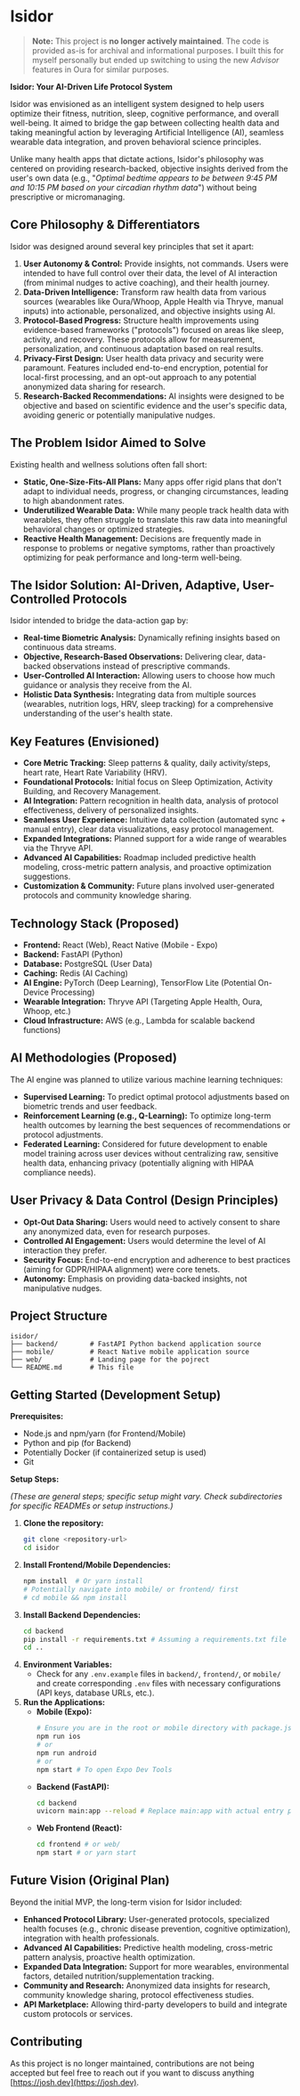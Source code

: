 # Isidor

> **Note:** This project is **no longer actively maintained**. The code is provided as-is for archival and informational purposes. I built this for myself personally but ended up switching to using the new _Advisor_ features in Oura for similar purposes.

**Isidor: Your AI-Driven Life Protocol System**

Isidor was envisioned as an intelligent system designed to help users optimize their fitness, nutrition, sleep, cognitive performance, and overall well-being. It aimed to bridge the gap between collecting health data and taking meaningful action by leveraging Artificial Intelligence (AI), seamless wearable data integration, and proven behavioral science principles.

Unlike many health apps that dictate actions, Isidor's philosophy was centered on providing research-backed, objective insights derived from the user's own data (e.g., "*Optimal bedtime appears to be between 9:45 PM and 10:15 PM based on your circadian rhythm data*") without being prescriptive or micromanaging.

## Core Philosophy & Differentiators

Isidor was designed around several key principles that set it apart:

1.  **User Autonomy & Control:** Provide insights, not commands. Users were intended to have full control over their data, the level of AI interaction (from minimal nudges to active coaching), and their health journey.
2.  **Data-Driven Intelligence:** Transform raw health data from various sources (wearables like Oura/Whoop, Apple Health via Thryve, manual inputs) into actionable, personalized, and objective insights using AI.
3.  **Protocol-Based Progress:** Structure health improvements using evidence-based frameworks ("protocols") focused on areas like sleep, activity, and recovery. These protocols allow for measurement, personalization, and continuous adaptation based on real results.
4.  **Privacy-First Design:** User health data privacy and security were paramount. Features included end-to-end encryption, potential for local-first processing, and an opt-out approach to any potential anonymized data sharing for research.
5.  **Research-Backed Recommendations:** AI insights were designed to be objective and based on scientific evidence and the user's specific data, avoiding generic or potentially manipulative nudges.

## The Problem Isidor Aimed to Solve

Existing health and wellness solutions often fall short:

*   **Static, One-Size-Fits-All Plans:** Many apps offer rigid plans that don't adapt to individual needs, progress, or changing circumstances, leading to high abandonment rates.
*   **Underutilized Wearable Data:** While many people track health data with wearables, they often struggle to translate this raw data into meaningful behavioral changes or optimized strategies.
*   **Reactive Health Management:** Decisions are frequently made in response to problems or negative symptoms, rather than proactively optimizing for peak performance and long-term well-being.

## The Isidor Solution: AI-Driven, Adaptive, User-Controlled Protocols

Isidor intended to bridge the data-action gap by:

*   **Real-time Biometric Analysis:** Dynamically refining insights based on continuous data streams.
*   **Objective, Research-Based Observations:** Delivering clear, data-backed observations instead of prescriptive commands.
*   **User-Controlled AI Interaction:** Allowing users to choose how much guidance or analysis they receive from the AI.
*   **Holistic Data Synthesis:** Integrating data from multiple sources (wearables, nutrition logs, HRV, sleep tracking) for a comprehensive understanding of the user's health state.

## Key Features (Envisioned)

*   **Core Metric Tracking:** Sleep patterns & quality, daily activity/steps, heart rate, Heart Rate Variability (HRV).
*   **Foundational Protocols:** Initial focus on Sleep Optimization, Activity Building, and Recovery Management.
*   **AI Integration:** Pattern recognition in health data, analysis of protocol effectiveness, delivery of personalized insights.
*   **Seamless User Experience:** Intuitive data collection (automated sync + manual entry), clear data visualizations, easy protocol management.
*   **Expanded Integrations:** Planned support for a wide range of wearables via the Thryve API.
*   **Advanced AI Capabilities:** Roadmap included predictive health modeling, cross-metric pattern analysis, and proactive optimization suggestions.
*   **Customization & Community:** Future plans involved user-generated protocols and community knowledge sharing.

## Technology Stack (Proposed)

*   **Frontend:** React (Web), React Native (Mobile - Expo)
*   **Backend:** FastAPI (Python)
*   **Database:** PostgreSQL (User Data)
*   **Caching:** Redis (AI Caching)
*   **AI Engine:** PyTorch (Deep Learning), TensorFlow Lite (Potential On-Device Processing)
*   **Wearable Integration:** Thryve API (Targeting Apple Health, Oura, Whoop, etc.)
*   **Cloud Infrastructure:** AWS (e.g., Lambda for scalable backend functions)

## AI Methodologies (Proposed)

The AI engine was planned to utilize various machine learning techniques:

*   **Supervised Learning:** To predict optimal protocol adjustments based on biometric trends and user feedback.
*   **Reinforcement Learning (e.g., Q-Learning):** To optimize long-term health outcomes by learning the best sequences of recommendations or protocol adjustments.
*   **Federated Learning:** Considered for future development to enable model training across user devices without centralizing raw, sensitive health data, enhancing privacy (potentially aligning with HIPAA compliance needs).

## User Privacy & Data Control (Design Principles)

*   **Opt-Out Data Sharing:** Users would need to actively consent to share any anonymized data, even for research purposes.
*   **Controlled AI Engagement:** Users would determine the level of AI interaction they prefer.
*   **Security Focus:** End-to-end encryption and adherence to best practices (aiming for GDPR/HIPAA alignment) were core tenets.
*   **Autonomy:** Emphasis on providing data-backed insights, not manipulative nudges.

## Project Structure

```
isidor/
├── backend/        # FastAPI Python backend application source
├── mobile/         # React Native mobile application source
├── web/            # Landing page for the pojrect
└── README.md       # This file
```

## Getting Started (Development Setup)

**Prerequisites:**

*   Node.js and npm/yarn (for Frontend/Mobile)
*   Python and pip (for Backend)
*   Potentially Docker (if containerized setup is used)
*   Git

**Setup Steps:**

*(These are general steps; specific setup might vary. Check subdirectories for specific READMEs or setup instructions.)*

1.  **Clone the repository:**
    ```bash
    git clone <repository-url>
    cd isidor
    ```
2.  **Install Frontend/Mobile Dependencies:**
    ```bash
    npm install  # Or yarn install
    # Potentially navigate into mobile/ or frontend/ first
    # cd mobile && npm install
    ```
3.  **Install Backend Dependencies:**
    ```bash
    cd backend
    pip install -r requirements.txt # Assuming a requirements.txt file exists
    cd ..
    ```
4.  **Environment Variables:**
    *   Check for any `.env.example` files in `backend/`, `frontend/`, or `mobile/` and create corresponding `.env` files with necessary configurations (API keys, database URLs, etc.).
5.  **Run the Applications:**
    *   **Mobile (Expo):**
        ```bash
        # Ensure you are in the root or mobile directory with package.json
        npm run ios
        # or
        npm run android
        # or
        npm start # To open Expo Dev Tools
        ```
    *   **Backend (FastAPI):**
        ```bash
        cd backend
        uvicorn main:app --reload # Replace main:app with actual entry point if different
        ```
    *   **Web Frontend (React):**
        ```bash
        cd frontend # or web/
        npm start # or yarn start
        ```

## Future Vision (Original Plan)

Beyond the initial MVP, the long-term vision for Isidor included:

*   **Enhanced Protocol Library:** User-generated protocols, specialized health focuses (e.g., chronic disease prevention, cognitive optimization), integration with health professionals.
*   **Advanced AI Capabilities:** Predictive health modeling, cross-metric pattern analysis, proactive health optimization.
*   **Expanded Data Integration:** Support for more wearables, environmental factors, detailed nutrition/supplementation tracking.
*   **Community and Research:** Anonymized data insights for research, community knowledge sharing, protocol effectiveness studies.
*   **API Marketplace:** Allowing third-party developers to build and integrate custom protocols or services.

## Contributing

As this project is no longer maintained, contributions are not being accepted but feel free to reach out if you want to discuss anything [https://josh.dev](https://josh.dev).
